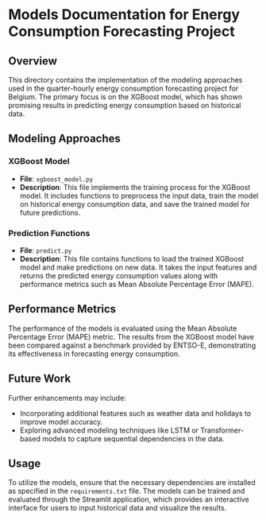 # Models Documentation for Energy Consumption Forecasting Project

## Overview
This directory contains the implementation of the modeling approaches used in the quarter-hourly energy consumption forecasting project for Belgium. The primary focus is on the XGBoost model, which has shown promising results in predicting energy consumption based on historical data.

## Modeling Approaches

### XGBoost Model
- **File**: `xgboost_model.py`
- **Description**: This file implements the training process for the XGBoost model. It includes functions to preprocess the input data, train the model on historical energy consumption data, and save the trained model for future predictions.

### Prediction Functions
- **File**: `predict.py`
- **Description**: This file contains functions to load the trained XGBoost model and make predictions on new data. It takes the input features and returns the predicted energy consumption values along with performance metrics such as Mean Absolute Percentage Error (MAPE).

## Performance Metrics
The performance of the models is evaluated using the Mean Absolute Percentage Error (MAPE) metric. The results from the XGBoost model have been compared against a benchmark provided by ENTSO-E, demonstrating its effectiveness in forecasting energy consumption.

## Future Work
Further enhancements may include:
- Incorporating additional features such as weather data and holidays to improve model accuracy.
- Exploring advanced modeling techniques like LSTM or Transformer-based models to capture sequential dependencies in the data.

## Usage
To utilize the models, ensure that the necessary dependencies are installed as specified in the `requirements.txt` file. The models can be trained and evaluated through the Streamlit application, which provides an interactive interface for users to input historical data and visualize the results.